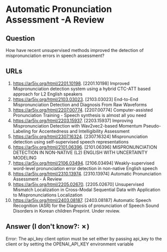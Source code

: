 # Automatic Pronunciation Assessment -A Review

## Question

How have recent unsupervised methods improved the detection of mispronunciation errors in speech assessment?

## URLs

1. https://ar5iv.org/html/2201.10198. [2201.10198] Improved Mispronunciation detection system using a hybrid CTC-ATT based approach for L2 English speakers
2. https://ar5iv.org/html/2103.03023. [2103.03023] End-to-End Mispronunciation Detection and Diagnosis From Raw Waveforms
3. https://ar5iv.org/html/2207.00774. [2207.00774] Computer-assisted Pronunciation Training - Speech synthesis is almost all you need
4. https://ar5iv.org/html/2203.15937. [2203.15937] Improving Mispronunciation Detection with Wav2vec2-based Momentum Pseudo-Labeling for Accentedness and Intelligibility Assessment
5. https://ar5iv.org/html/2307.16324. [2307.16324] Mispronunciation detection using self-supervised speech representations
6. https://ar5iv.org/html/2101.06396. [2101.06396] MISPRONUNCIATION DETECTION IN NON-NATIVE (L2) ENGLISH WITH UNCERTAINTY MODELING
7. https://ar5iv.org/html/2106.03494. [2106.03494] Weakly-supervised word-level pronunciation error detection in non-native English speech
8. https://ar5iv.org/html/2310.13974. [2310.13974] Automatic Pronunciation Assessment - A Review
9. https://ar5iv.org/html/2205.02670. [2205.02670] Unsupervised Mismatch Localization in Cross-Modal Sequential Data with Application to Mispronunciations Localization
10. https://ar5iv.org/html/2403.08187. [2403.08187] Automatic Speech Recognition (ASR) for the Diagnosis of pronunciation of Speech Sound Disorders in Korean children Preprint. Under review.

## Answer (I don't know?: ✗)

Error: The api_key client option must be set either by passing api_key to the client or by setting the OPENAI_API_KEY environment variable
